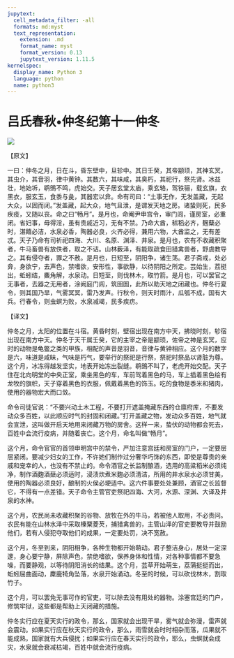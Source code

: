 ```yaml
---
jupytext:
  cell_metadata_filter: -all
  formats: md:myst
  text_representation:
    extension: .md
    format_name: myst
    format_version: 0.13
    jupytext_version: 1.11.5
kernelspec:
  display_name: Python 3
  language: python
  name: python3
---
```

# 吕氏春秋&#8226;仲冬纪第十一仲冬

![](image/cover.jpg)

【原文】

一曰：仲冬之月，日在斗，昏东壁中，旦轸中。其日壬癸，其帝颛顼，其神玄冥，其虫介，其音羽，律中黄钟。其数六，其味咸，其臭朽，其祀行，祭先肾。冰益壮，地始坼，鹖鴠不鸣，虎始交。天子居玄堂太庙，乘玄辂，驾铁骊，载玄旗，衣黑衣，服玄玉，食黍与彘，其器宏以弇。命有司曰：“土事无作，无发盖藏，无起大众，以固而闭。”发盖藏，起大众，地气且泄，是谓发天地之房。诸蛰则死，民多疾疫，又随以丧。命之曰“畅月”。是月也，命阉尹申宫令，审门闾，谨房室，必重闭。省妇事，毋得淫，虽有贵戚近习，无有不禁。乃命大酋，秫稻必齐，麹蘖必时，湛饎必洁，水泉必香，陶器必良，火齐必得，兼用六物，大酋监之，无有差忒。天子乃命有司祈祀四海、大川、名原、渊泽、井泉。是月也，农有不收藏积聚者，牛马畜兽有放佚者，取之不诘。山林薮泽，有能取疏食田猎禽兽者，野虞教导之。其有侵夺者，罪之不赦。是月也，日短至，阴阳争，诸生荡。君子斋戒，处必弇，身欲宁，去声色，禁嗜欲，安形性，事欲静，以待阴阳之所定。芸始生，荔挺出，蚯蚓结，麋角解，水泉动。日短至，则伐林木，取竹箭。是月也，可以罢官之无事者，去器之无用者，涂阙庭门闾，筑囹圄，此所以助天地之闭藏也。仲冬行夏令，则其国乃旱，气雾冥冥，雷乃发声。行秋令，则天时雨汁，瓜瓠不成，国有大兵。行春令，则虫螟为败，水泉减竭，民多疾疠。

【译文】

仲冬之月，太阳的位置在斗宿。黄昏时刻，壁宿出现在南方中天，拂晓时刻，轸宿出现在南方中天。仲冬于天干属壬癸，它的主宰之帝是颛顼，佐帝之神是玄冥，应时的动物是龟鳖之类的甲族，相配的声音是羽音，音律与黄钟相应。这个月的数字是六，味道是咸昧，气味是朽气，要举行的祭祀是行祭，祭祀时祭品以肾脏为尊。这个月，冰冻得越发坚实，地表开始冻出裂缝。鹖鴠不叫了，老虎开始交配。天子住在北向明堂的中央正室，乘坐黑色的车，车前驾着黑色的马，车上插着黑色绘有龙牧的旗帜，天子穿着黑色的衣服，佩戴着黑色的饰玉。吃的食物是黍米和猪肉，使用的器物宏大而口敛。

命令司徒官说：“不要兴动土木工程，不要打开遮盖掩藏东西的仓廪府库，不要发动众多百姓，以此顺应时气的封固和闭藏。”打开盖藏之物，发动众多百姓，地气就会宣泄，这叫做开启天地用来闭藏万物的房舍。这样一来，蛰伏的动物都会死去，百姓中会流行疫病，并随着丧亡。这个月，命名叫做“畅月”。

这个月，命令官官的首领申明宫中的禁令，严加注意宫廷和房室的门户，一定要层层紧闭。要减少妇女的工作，不许她们制作过分奢华巧饰的东西，即使是尊贵的亲戚和宠幸的人，也没有不禁止的。命令酒官之长监制酿酒，选用的高粱稻米必须纯净，制作酒麴酒蘖必须适时，浸渍炊煮米麴必须清洁，所用的井水泉水必须甘美，使用的陶器必须良好，酿制的火侯必埂适中。这六件事要处处兼顾，酒官之长监督它，不得有一点差错。天子命令主管官吏祭祀四海、大河，水源、深渊、大译及井泉的水神。

这个月，农民尚未收藏积聚的谷物、放牧在外的牛马，若被他人取用，不必责问。农民有能在山林水泽中采取榛粟菱芡，捕猎禽兽的，主管山泽的官吏要教导并鼓励他们，若有人侵犯夺取他们的成果，一定要处罚，决不宽赦。

这个月，冬至到来，阴阳相争，各种生物都开始萌动。君子整洁身心，居处一定深邃，身心要宁静，屏除声色，禁绝嗜欲，保养身体和性情，对各种事情都不要急噪，而要静观，以等待阴阳消长的结果。这个月，芸草开始萌生，荔蒲挺挺而出，蚯蚓屈曲面动，麇鹿犄角坠落，水泉开始涌动。冬至的时候，可以砍伐林木，割取竹子。

这个月，可以罢免无事可作的官吏，可以除去没有用处的器物。涂塞宫廷的门户，修筑牢狱，这些都是帮助上天闭藏的措施。

仲冬实行应在夏天实行的政令，那幺，国家就会出现干旱，雾气就会弥漫，雷声就会震动。如果实行应在秋天实行的政令，那么，雨雪就会时时相杂而落，瓜果就不能成熟，国家就有大兵侵扰；如果实行应在春天实行的政令，耶么，虫螟就会成灾，水泉就会衰减枯竭，百姓中就会流行疫病。



